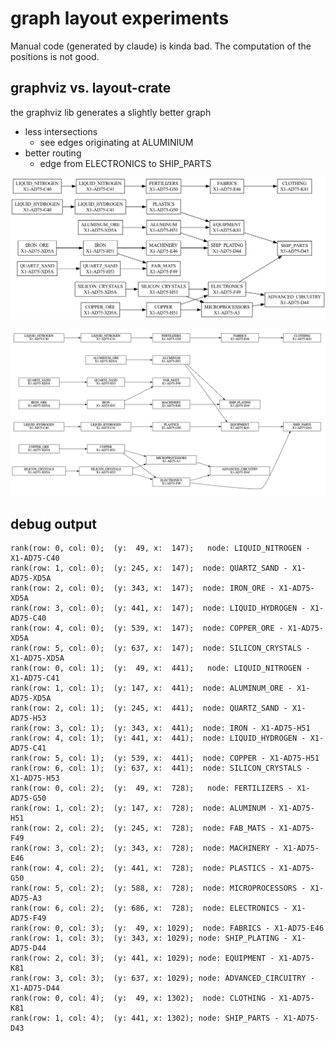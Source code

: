 # graph layout experiments

Manual code (generated by claude) is kinda bad. The computation of the positions is not good. 


##  graphviz vs. layout-crate

the graphviz lib generates a slightly better graph
- less intersections
  - see edges originating at ALUMINIUM
- better routing
  - edge from ELECTRONICS to SHIP_PARTS

![output.png](output.png)

![img.png](screenshot_of_generated_svg.png)

## debug output

```text
rank(row: 0, col: 0);  (y:  49, x:  147);   node: LIQUID_NITROGEN - X1-AD75-C40
rank(row: 1, col: 0);  (y: 245, x:  147);  node: QUARTZ_SAND - X1-AD75-XD5A
rank(row: 2, col: 0);  (y: 343, x:  147);  node: IRON_ORE - X1-AD75-XD5A
rank(row: 3, col: 0);  (y: 441, x:  147);  node: LIQUID_HYDROGEN - X1-AD75-C40
rank(row: 4, col: 0);  (y: 539, x:  147);  node: COPPER_ORE - X1-AD75-XD5A
rank(row: 5, col: 0);  (y: 637, x:  147);  node: SILICON_CRYSTALS - X1-AD75-XD5A
rank(row: 0, col: 1);  (y:  49, x:  441);   node: LIQUID_NITROGEN - X1-AD75-C41
rank(row: 1, col: 1);  (y: 147, x:  441);  node: ALUMINUM_ORE - X1-AD75-XD5A
rank(row: 2, col: 1);  (y: 245, x:  441);  node: QUARTZ_SAND - X1-AD75-H53
rank(row: 3, col: 1);  (y: 343, x:  441);  node: IRON - X1-AD75-H51
rank(row: 4, col: 1);  (y: 441, x:  441);  node: LIQUID_HYDROGEN - X1-AD75-C41
rank(row: 5, col: 1);  (y: 539, x:  441);  node: COPPER - X1-AD75-H51
rank(row: 6, col: 1);  (y: 637, x:  441);  node: SILICON_CRYSTALS - X1-AD75-H53
rank(row: 0, col: 2);  (y:  49, x:  728);   node: FERTILIZERS - X1-AD75-G50
rank(row: 1, col: 2);  (y: 147, x:  728);  node: ALUMINUM - X1-AD75-H51
rank(row: 2, col: 2);  (y: 245, x:  728);  node: FAB_MATS - X1-AD75-F49
rank(row: 3, col: 2);  (y: 343, x:  728);  node: MACHINERY - X1-AD75-E46
rank(row: 4, col: 2);  (y: 441, x:  728);  node: PLASTICS - X1-AD75-G50
rank(row: 5, col: 2);  (y: 588, x:  728);  node: MICROPROCESSORS - X1-AD75-A3
rank(row: 6, col: 2);  (y: 686, x:  728);  node: ELECTRONICS - X1-AD75-F49
rank(row: 0, col: 3);  (y:  49, x: 1029);  node: FABRICS - X1-AD75-E46
rank(row: 1, col: 3);  (y: 343, x: 1029); node: SHIP_PLATING - X1-AD75-D44
rank(row: 2, col: 3);  (y: 441, x: 1029); node: EQUIPMENT - X1-AD75-K81
rank(row: 3, col: 3);  (y: 637, x: 1029); node: ADVANCED_CIRCUITRY - X1-AD75-D44
rank(row: 0, col: 4);  (y:  49, x: 1302);  node: CLOTHING - X1-AD75-K81
rank(row: 1, col: 4);  (y: 441, x: 1302); node: SHIP_PARTS - X1-AD75-D43
```
